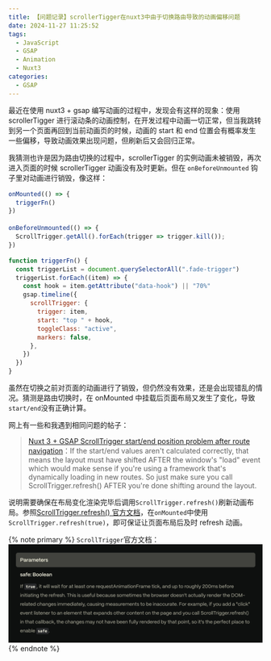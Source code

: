 ```yaml
---
title: 【问题记录】scrollerTigger在nuxt3中由于切换路由导致的动画偏移问题
date: 2024-11-27 11:25:52
tags:
  - JavaScript
  - GSAP
  - Animation
  - Nuxt3
categories:
  - GSAP
---
```


最近在使用 nuxt3 + gsap 编写动画的过程中，发现会有这样的现象：使用 scrollerTigger 进行滚动条的动画控制，在开发过程中动画一切正常，但当我跳转到另一个页面再回到当前动画页的时候，动画的 start 和 end 位置会有概率发生一些偏移，导致动画效果出现问题，但刷新后又会回归正常。

我猜测也许是因为路由切换的过程中，scrollerTigger 的实例动画未被销毁，再次进入页面的时候 scrollerTigger 动画没有及时更新。但在 `onBeforeUnmounted` 钩子里对动画进行销毁，像这样：

```js
onMounted(() => {
  triggerFn()
})

onBeforeUnmounted(() => {
  ScrollTrigger.getAll().forEach(trigger => trigger.kill());
})
```

```js
function triggerFn() {
  const triggerList = document.querySelectorAll(".fade-trigger")
  triggerList.forEach((item) => {
    const hook = item.getAttribute("data-hook") || "70%"
    gsap.timeline({
      scrollTrigger: {
        trigger: item,
        start: "top " + hook,
        toggleClass: "active",
        markers: false,
      },
    })
  })
}
```

虽然在切换之前对页面的动画进行了销毁，但仍然没有效果，还是会出现错乱的情况。猜测是路由切换时，在 onMounted 中挂载后页面布局又发生了变化，导致`start/end`没有正确计算。

网上有一些和我遇到相同问题的帖子：

> [Nuxt 3 + GSAP ScrollTrigger start/end position problem after route navigation](https://gsap.com/community/forums/topic/33486-nuxt-3-gsap-scrolltrigger-startend-position-problem-after-route-navigation/)：If the start/end values aren't calculated correctly, that means the layout must have shifted AFTER the window's "load" event which would make sense if you're using a framework that's dynamically loading in new routes. So just make sure you call ScrollTrigger.refresh() AFTER you're done shifting around the layout. 

说明需要确保在布局变化渲染完毕后调用`ScrollTrigger.refresh()`刷新动画布局。参照[ScrollTrigger.refresh() 官方文档](https://gsap.com/docs/v3/Plugins/ScrollTrigger/static.refresh())，在`onMounted`中使用 `ScrollTrigger.refresh(true)`，即可保证让页面布局后及时 refresh 动画。

{% note primary %}
`ScrollTrigger`官方文档：
![](scrollTigger.png)
{% endnote %}